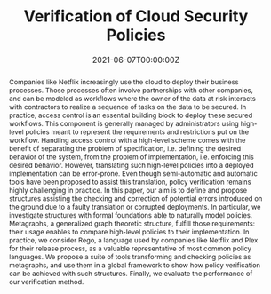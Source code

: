 ---
title: "Verification of Cloud Security Policies"

# Authors
# If you created a profile for a user (e.g. the default `admin` user), write the username (folder name) here
# and it will be replaced with their full name and linked to their profile.
authors:
  - admin
  - Pascal Mérindol
  - Antoine Gallais
  - Cristel Pelsser

# Author notes (optional)
author_notes: []

date: '2021-06-07T00:00:00Z'

# Schedule page publish date (NOT publication's date).
publishDate: '2021-06-20T00:00:00Z'

# Publication type.
# Accepts a single type but formatted as a YAML list (for Hugo requirements).
# Enter a publication type from the CSL standard.
publication_types: ['paper-conference']

# Publication name and optional abbreviated publication name.
publication: In *[International Conference on High-Performance Switching and Routing](https://hpsr2021.ieee-hpsr.org/) (HPSR 2021), Paris*
publication_short: In *HPSR2021*

abstract: "Companies like Netflix increasingly use the cloud to deploy their business processes. Those processes often involve partnerships with other companies, and can be modeled as workflows where the owner of the data at risk interacts with contractors to realize a sequence of tasks on the data to be secured. In practice, access control is an essential building block to deploy these secured workflows. This component is generally managed by administrators using high-level policies meant to represent the requirements and restrictions put on the workflow. Handling access control with a high-level scheme comes with the benefit of separating the problem of specification, i.e. defining the desired behavior of the system, from the problem of implementation, i.e. enforcing this desired behavior. However, translating such high-level policies into a deployed implementation can be error-prone. Even though semi-automatic and automatic tools have been proposed to assist this translation, policy verification remains highly challenging in practice. In this paper, our aim is to define and propose structures assisting the checking and correction of potential errors introduced on the ground due to a faulty translation or corrupted deployments. In particular, we investigate structures with formal foundations able to naturally model policies. Metagraphs, a generalized graph theoretic structure, fulfill those requirements: their usage enables to compare high-level policies to their implementation. In practice, we consider Rego, a language used by companies like Netflix and Plex for their release process, as a valuable representative of most common policy languages. We propose a suite of tools transforming and checking policies as metagraphs, and use them in a global framework to show how policy verification can be achieved with such structures. Finally, we evaluate the performance of our verification method."

# Summary. An optional shortened abstract.
summary: []

tags:
  - Policy verification
  - Metagraphs
  - Policy modeling
  - Rego
  - Access control
  - Authorization

# Display this page in the Featured widget?
featured: false

# Standard identifiers for auto-linking
hugoblox:
  ids:
    doi: 10.1109/HPSR52026.2021.9481870

# Custom links
links:
  # - type: pdf
  #   url: ""
  # - type: code
  #   url: https://github.com/HugoBlox/hugo-blox-builder
  # - type: dataset
  #   url: https://github.com/HugoBlox/hugo-blox-builder
  - type: slides
    url: verification-of-cloud-security-policies-slides.pdf
  # - type: source
  #   url: https://github.com/HugoBlox/hugo-blox-builder
  # - type: video
  #   url: https://youtube.com

# Featured image
# To use, add an image named `featured.jpg/png` to your page's folder.
image:
  caption: 'Image credit: [**Unsplash**](https://unsplash.com/fr/photos/statue-en-beton-blanc-dun-homme-PEWUJV_saKI)'
  focal_point: ''
  preview_only: false

# Associated Projects (optional).
#   Associate this publication with one or more of your projects.
#   Simply enter your project's folder or file name without extension.
#   E.g. `internal-project` references `content/project/internal-project/index.md`.
#   Otherwise, set `projects: []`.
projects: []

# Slides (optional).
#   Associate this publication with Markdown slides.
#   Simply enter your slide deck's filename without extension.
#   E.g. `slides: "example"` references `content/slides/example/index.md`.
#   Otherwise, set `slides: ""`.
slides: ""
---